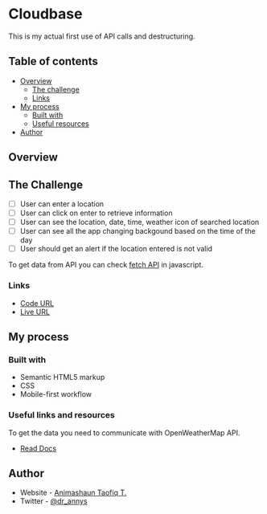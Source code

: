 # Cloudbase

This is my actual first use of API calls and destructuring.

## Table of contents

- [Overview](#overview)
  - [The challenge](#the-challenge)
  <!-- - [Screenshot](#screenshot) -->
  - [Links](#links)
- [My process](#my-process)
  - [Built with](#built-with)
  - [Useful resources](#useful-links-and-resources)
- [Author](#author)

## Overview

## The Challenge

- [ ] User can enter a location
- [ ] User can click on enter to retrieve information
- [ ] User can see the location, date, time, weather icon of searched location
- [ ] User can see all the app changing backgound based on the time of the day
- [ ] User should get an alert if the location entered is not valid

To get data from API you can check [fetch API](https://developer.mozilla.org/en-US/docs/Web/API/Fetch_API/Using_Fetch) in javascript.

<!-- ### Screenshots

![Desktop preview](./img/desktop.jpg)
![Desktop preview](./img/desktop-1.png) -->

### Links

- [Code URL](https://github.com/blade-01/js-projects/tree/weather-app)
- [Live URL](https://cloudbase.netlify.app)

## My process

### Built with

- Semantic HTML5 markup
- CSS
- Mobile-first workflow

### Useful links and resources

To get the data you need to communicate with OpenWeatherMap API.

- [Read Docs](https://www.openweathermap.org)

## Author

- Website - [Animashaun Taofiq T.](https://www.github.com/blade-01)
- Twitter - [@dr_annys](https://www.twitter.com/dr_annys)
